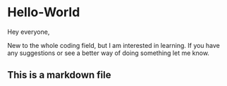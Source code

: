 # Hello-World
Hey everyone,

New to the whole coding field, but I am interested in learning.  If you have any suggestions or see a better way of doing something let me know.

## This is a markdown file
